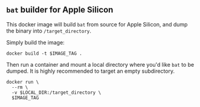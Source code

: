 ## `bat` builder for Apple Silicon

This docker image will build `bat` from source for Apple Silicon, and dump the
binary into `/target_directory`.

Simply build the image:

```
docker build -t $IMAGE_TAG .
```

Then run a container and mount a local directory where you'd like `bat` to
be dumped. It is highly recommended to target an empty subdirectory.

```
docker run \
  --rm \
  -v $LOCAL_DIR:/target_directory \
  $IMAGE_TAG
```

